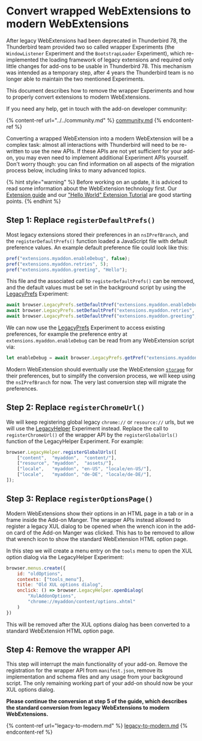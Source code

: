# Convert wrapped WebExtensions to modern WebExtensions

After legacy WebExtensions had been deprecated in Thunderbird 78, the Thunderbird team provided two so called wrapper Experiments (the `WindowListener` Experiment and the `BootstrapLoader` Experiment), which re-implemented the loading framework of legacy extensions and required only little changes for add-ons to be usable in Thunderbird 78. This mechanism was intended as a temporary step, after 4 years the Thunderbird team is no longer able to maintain the two mentioned Experiments.&#x20;

This document describes how to remove the wrapper Experiments and how to properly convert extensions to modern WebExtensions.

If you need any help, get in touch with the add-on developer community:

{% content-ref url="../../community.md" %}
[community.md](../../community.md)
{% endcontent-ref %}

Converting a wrapped WebExtension into a modern WebExtension will be a complex task: almost all interactions with Thunderbird will need to be re-written to use the new APIs. If these APIs are not yet sufficient for your add-on, you may even need to implement additional Experiment APIs yourself. Don't worry though: you can find information on all aspects of the migration process below, including links to many advanced topics.

{% hint style="warning" %}
Before working on an update, it is adviced to read some information about the WebExtension technology first. Our [Extension guide](../../mailextensions/) and our ["Hello World" Extension Tutorial](../../hello-world-add-on/) are good starting points.
{% endhint %}

## Step 1: Replace `registerDefaultPrefs()`

Most legacy extensions stored their preferences in an `nsIPrefBranch`, and the `registerDefaultPrefs()` function loaded a JavaScript file with default preference values. An example default preference file could look like this:

```javascript
pref("extensions.myaddon.enableDebug", false);
pref("extensions.myaddon.retries", 5);
pref("extensions.myaddon.greeting", "Hello");
```

This file and the associated call to `registerDefaultPrefs()` can be removed, and the default values must be set in the background script by using the [LegacyPrefs](https://github.com/thunderbird/webext-support/tree/master/experiments/LegacyPrefs) Experiment:

```javascript
await browser.LegacyPrefs.setDefaultPref("extensions.myaddon.enableDebug", false);
await browser.LegacyPrefs.setDefaultPref("extensions.myaddon.retries", 5);
await browser.LegacyPrefs.setDefaultPref("extensions.myaddon.greeting", "Hello");
```

We can now use the [LegacyPrefs](https://github.com/thunderbird/webext-support/tree/master/experiments/LegacyPrefs) Experiment to access existing preferences, for example the preference entry at `extensions.myaddon.enableDebug` can be read from any WebExtension script via:

```javascript
let enableDebug = await browser.LegacyPrefs.getPref("extensions.myaddon.enableDebug");
```

Modern WebExtension should eventually use the WebExtension [`storage`](https://developer.mozilla.org/en-US/docs/Mozilla/Add-ons/WebExtensions/API/storage) for their preferences, but to simplify the conversion process, we will keep using the `nsIPrefBranch` for now. The very last conversion step will migrate the preferences.

## Step 2: Replace `registerChromeUrl()`

We will keep registering global legacy `chrome://` or `resource://` urls, but we will use the [LegacyHelper](https://github.com/thunderbird/webext-support/tree/master/experiments/LegacyHelper) Experiment instead. Replace the call to `registerChromeUrl()` of the wrapper API by the `registerGlobalUrls()` function of the LegacyHelper Experiment. For example:

```javascript
browser.LegacyHelper.registerGlobalUrls([
    ["content",  "myaddon",  "content/"],
    ["resource", "myaddon",  "assets/"],
    ["locale",   "myaddon", "en-US", "locale/en-US/"],
    ["locale",   "myaddon", "de-DE", "locale/de-DE/"],
]);
```

## Step 3: Replace `registerOptionsPage()`

Modern WebExtensions show their options in an HTML page in a tab or in a frame inside the Add-on Manger. The wrapper APIs instead allowed to register a legacy XUL dialog to be opened when the wrench icon in the add-on card of the Add-on Manger was clicked. This has to be removed to allow that wrench icon to show the standard WebExtension HTML option page.

In this step we will create a menu entry on the `tools` menu to open the XUL option dialog via the LegacyHelper Experiment:

```javascript
browser.menus.create({
    id: "oldOptions",
    contexts: ["tools_menu"],
    title: "Old XUL options dialog",
    onclick: () => browser.LegacyHelper.openDialog(
        "XulAddonOptions",
        "chrome://myaddon/content/options.xhtml"
    )
})
```

This will be removed after the XUL options dialog has been converted to a standard WebExtension HTML option page.

## Step 4: Remove the wrapper API

This step will interrupt the main functionality of your add-on. Remove the registration for the wrapper API from `manifest.json`, remove its implementation and schema files and any usage from your background script. The only remaining working part of your add-on should now be your XUL options dialog.

**Please continue the conversion at step 5 of the guide, which describes the standard conversion from legacy WebExtensions to modern WebExtensions.**

{% content-ref url="legacy-to-modern.md" %}
[legacy-to-modern.md](legacy-to-modern.md)
{% endcontent-ref %}
